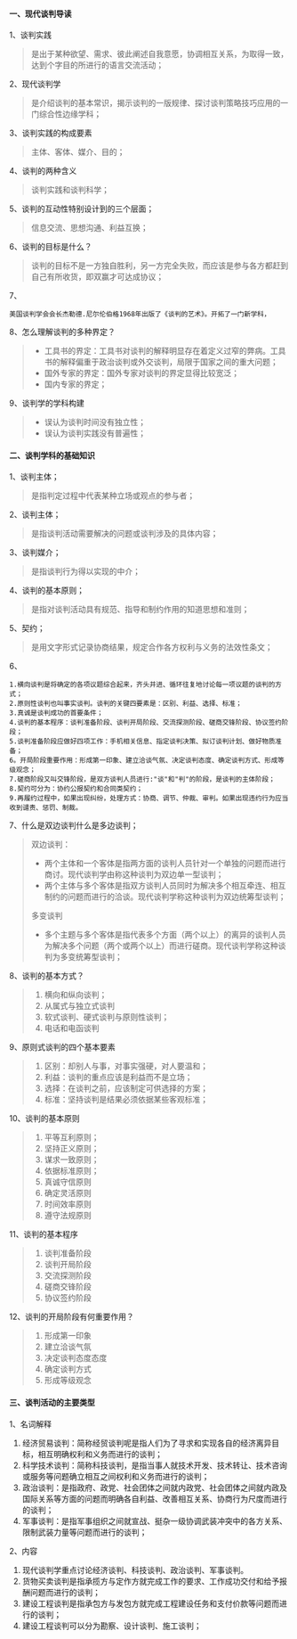 #### 一、现代谈判导读

1、谈判实践

> 是出于某种欲望、需求、彼此阐述自我意愿，协调相互关系，为取得一致，达到个字目的所进行的语言交流活动；

2、现代谈判学

> 是介绍谈判的基本常识，揭示谈判的一版规律、探讨谈判策略技巧应用的一门综合性边缘学科；

3、谈判实践的构成要素

> 主体、客体、媒介、目的；

4、谈判的两种含义

> 谈判实践和谈判科学；

5、谈判的互动性特别设计到的三个层面；

> 信息交流、思想沟通、利益互换；

6、谈判的目标是什么？

> 谈判的目标不是一方独自胜利，另一方完全失败，而应该是参与各方都赶到自己有所收货，即双赢才可达成协议；

7、

```
美国谈判学会会长杰勒德.尼尔伦伯格1968年出版了《谈判的艺术》。开拓了一门新学科，
```

8、怎么理解谈判的多种界定？

> * 工具书的界定：工具书对谈判的解释明显存在着定义过窄的弊病。工具书的解释偏重于政治谈判或外交谈判，局限于国家之间的重大问题；
> * 国外专家的界定：国外专家对谈判的界定显得比较宽泛；
> * 国内专家的界定；

9、谈判学的学科构建

> * 误认为谈判时间没有独立性；
> * 误认为谈判实践没有普遍性；

#### 二、谈判学科的基础知识

1、谈判主体；

> 是指判定过程中代表某种立场或观点的参与者；

2、谈判主体；

> 是指谈判活动需要解决的问题或谈判涉及的具体内容；

3、谈判媒介；

> 是指谈判行为得以实现的中介；

4、谈判的基本原则；

> 是指对谈判活动具有规范、指导和制约作用的知道思想和准则；

5、契约；

> 是用文字形式记录协商结果，规定合作各方权利与义务的法效性条文；

6、

```
1.横向谈判是将确定的各项议题综合起来，齐头并进、循环往复地讨论每一项议题的谈判的方式；
2.原则性谈判也叫事实谈判。谈判的关键四要素是：区别、利益、选择、标准；
3.真诚是谈判成功的首要条件；
4.谈判的基本程序：谈判准备阶段、谈判开局阶段、交流探测阶段、磋商交锋阶段、协议签约阶段；
5.谈判准备阶段应做好四项工作：手机相关信息、指定谈判决策、拟订谈判计划、做好物质准备；
6。开局阶段重要作用：形成第一印象、建立洽谈气氛、决定谈判态度、确定谈判方式、形成等级观念；
7.磋商阶段又叫交锋阶段，是双方谈判人员进行:"谈"和"判"的阶段，是谈判的主体阶段；
8.契约可分为：协约公报契约和合同类契约；
9.再履约过程中，如果出现纠纷，处理方式：协商、调节、仲裁、审判。如果出现违约行为应当收到谴责、惩罚、制裁。
```

7、什么是双边谈判什么是多边谈判；

> 双边谈判：
>
> * 两个主体和一个客体是指两方面的谈判人员针对一个单独的问题而进行商讨。现代谈判学由称这种谈判为双边单一型谈判；
> * 两个主体与多个客体是指双方谈判人员同时为解决多个相互牵连、相互制约的问题而进行的洽谈。现代谈判学称这种谈判为双边统筹型谈判；
>
> 多变谈判
>
> * 多个主题与多个客体是指代表多个方面（两个以上）的离异的谈判人员为解决多个问题（两个或两个以上）而进行磋商。现代谈判学称这种谈判为多变统筹型谈判；

8、谈判的基本方式？

> 1. 横向和纵向谈判；
> 2. 从属式与独立式谈判
> 3. 软式谈判、硬式谈判与原则性谈判；
> 4. 电话和电函谈判

9、原则式谈判的四个基本要素

> 1. 区别：却别人与事，对事实强硬，对人要温和；
> 2. 利益：谈判的重点应该是利益而不是立场；
> 3. 选择：在谈判之前，应该制定可供选择的方案；
> 4. 标准：坚持谈判是结果必须依据某些客观标准；

10、谈判的基本原则

> 1. 平等互利原则；
> 2. 坚持正义原则；
> 3. 谋求一致原则；
> 4. 依据标准原则；
> 5. 真诚守信原则
> 6. 确定灵活原则
> 7. 时间效率原则
> 8. 遵守法规原则

11、谈判的基本程序

> 1. 谈判准备阶段
> 2. 谈判开局阶段
> 3. 交流探测阶段
> 4. 磋商交锋阶段
> 5. 协议签约阶段

12、谈判的开局阶段有何重要作用？

> 1. 形成第一印象
> 2. 建立洽谈气氛
> 3. 决定谈判态度态度
> 4. 确定谈判方式
> 5. 形成等级观念

#### 三、谈判活动的主要类型

1、名词解释

1. 经济贸易谈判：简称经贸谈判呢是指人们为了寻求和实现各自的经济离异目标，相互明确权利和义务而进行的谈判；
2. 科学技术谈判：简称科技谈判，是指当事人就技术开发、技术转让、技术咨询或服务等问题确立相互之间权利和义务而进行的谈判；
3. 政治谈判：是指政府、政党、社会团体之间就内政党、社会团体之间就内政及国际关系等方面的问题而明确各自利益、改善相互关系、协商行为尺度而进行的谈判；
4. 军事谈判：是指军事组织之间就宣战、挺杂一级协调武装冲突中的各方关系、限制武装力量等问题而进行的谈判；

2、内容

1. 现代谈判学重点讨论经济谈判、科技谈判、政治谈判、军事谈判。
2. 货物买卖谈判是指承揽方与定作方就完成工作的要求、工作成功交付和给予报酬问题而进行的谈判；
3. 建设工程谈判是指承包方与发包方就完成工程建设任务和支付价款等问题而进行的谈判；
4. 建设工程谈判可以分为勘察、设计谈判、施工谈判；



